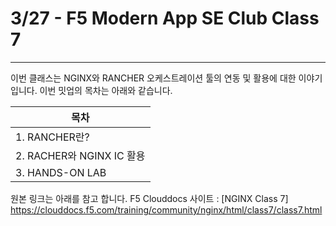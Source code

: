 # 3/27 - F5 Modern App SE Club Class 7
-------

이번 클래스는 NGINX와 RANCHER 오케스트레이션 툴의 연동 및 활용에 대한 이야기 입니다. 이번 밋업의 목차는 아래와 같습니다.


| 목차 | 
|------|
|1. RANCHER란? |
|2. RACHER와 NGINX IC 활용|
|3. HANDS-ON LAB|


원본 링크는 아래를 참고 합니다. 
F5 Clouddocs 사이트 : [NGINX Class 7] <https://clouddocs.f5.com/training/community/nginx/html/class7/class7.html>

